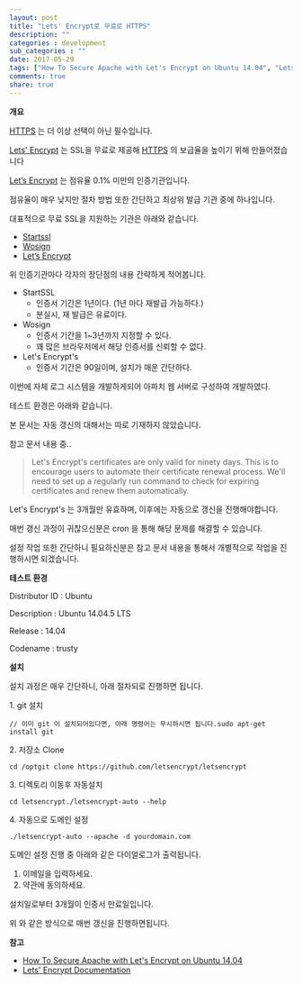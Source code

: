 ```yaml
---
layout: post
title: "Lets' Encrypt로 무료로 HTTPS"
description: ""
categories : development
sub_categories : ""
date: 2017-05-29
tags: ["How To Secure Apache with Let's Encrypt on Ubuntu 14.04", "Lets' Encrypt", '설치']
comments: true
share: true
---
```


**개요**

  

[HTTPS](https://www.instantssl.com/ssl-certificate-products/https.html) 는 더 이상
선택이 아닌 필수입니다.

[Lets' Encrypt](https://letsencrypt.org/) 는 SSL을 무료로 제공해
[HTTPS](https://www.instantssl.com/ssl-certificate-products/https.html) 의 보급율을
높이기 위해 만들어졌습니다

[Let’s Encrypt](https://letsencrypt.org/) 는 점유율 0.1% 미만의 인증기관입니다.

점유율이 매우 낮지만 절차 방법 또한 간단하고 최상위 발급 기관 중에 하나입니다.

  

대표적으로 무료 SSL을 지원하는 기관은 아래와 같습니다.

  

  * [Startssl](https://www.startssl.com/)
  * [Wosign](https://www.wosign.com/English/)
  * [Let’s Encrypt](https://letsencrypt.org/)

위 인증기관마다 각자의 장단점의 내용 간략하게 적어봅니다.

  

  * StartSSL
    * 인증서 기간은 1년이다. (1년 마다 재발급 가능하다.)
    * 분실시, 재 발급은 유료이다.
  * Wosign
    * 인증서 기간을 1~3년까지 지정할 수 있다.
    * 꽤 많은 브라우저에서 해당 인증서를 신뢰할 수 없다.
  * Let's Encrypt's
    * 인증서 기간은 90일이며, 설치가 매운 간단하다.

  

이번에 자체 로그 시스템을 개발하게되어 아파치 웹 서버로 구성하여 개발하였다.

테스트 환경은 아래와 같습니다.

  

본 문서는 자동 갱신의 대해서는 따로 기재하지 않았습니다.

  

참고 문서 내용 중..

> Let's Encrypt's certificates are only valid for ninety days. This is to
encourage users to automate their certificate renewal process. We'll need to
set up a regularly run command to check for expiring certificates and renew
them automatically.

  

Let's Encrypt's 는 3개월만 유효하며, 이후에는 자동으로 갱신을 진행해야합니다.

매번 갱신 과정이 귀찮으신분은 cron 을 통해 해당 문제를 해결할 수 있습니다.

설정 작업 또한 간단하니 필요하신분은 참고 문서 내용을 통해서 개별적으로 작업을 진행하시면 되겠습니다.

  

  

**테스트 환경**

  

Distributor ID : Ubuntu

Description : Ubuntu 14.04.5 LTS

Release : 14.04

Codename : trusty

  

  

**설치**

  

설치 과정은 매우 간단하니, 아래 절차되로 진행하면 됩니다.

  

  

1\. git 설치

  

    // 이미 git 이 설치되어있다면, 아래 명령어는 무시하시면 됩니다.sudo apt-get install git

  

2\. 저장소 Clone

  

    cd /optgit clone https://github.com/letsencrypt/letsencrypt

  

3\. 디렉토리 이동후 자동설치

  

    cd letsencrypt./letsencrypt-auto --help

4\. 자동으로 도메인 설정

  

    ./letsencrypt-auto --apache -d yourdomain.com

  

도메인 설정 진행 중 아래와 같은 다이얼로그가 출력됩니다.

  

  1. 이메일을 입력하세요.
  2. 약관에 동의하세요.

  

설치일로부터 3개월이 인증서 만료일입니다.

위 와 같은 방식으로 매번 갱신을 진행하면됩니다.

  

  

**참고**

  

  * [How To Secure Apache with Let's Encrypt on Ubuntu 14.04](https://www.digitalocean.com/community/tutorials/how-to-secure-apache-with-let-s-encrypt-on-ubuntu-14-04)
  * [Lets' Encrypt Documentation](https://letsencrypt.org/docs/)

  


